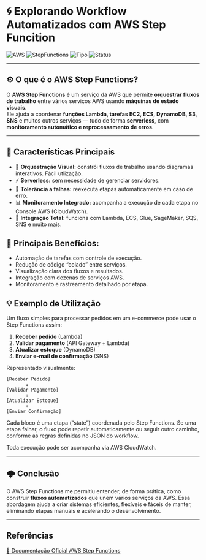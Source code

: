 # 🌀 Explorando Workflow Automatizados com AWS Step Funcition  

![AWS](https://img.shields.io/badge/AWS-Cloud-orange?logo=amazonaws)
![StepFunctions](https://img.shields.io/badge/Step%20Functions-Orquestra%C3%A7%C3%A3o%20de%20Servi%C3%A7os-blueviolet?logo=awslambda)
![Tipo](https://img.shields.io/badge/Tipo-Serverless-lightgrey)
![Status](https://img.shields.io/badge/Status-Ativo-success)

---

## ⚙️ O que é o AWS Step Functions?

O **AWS Step Functions** é um serviço da AWS que permite **orquestrar fluxos de trabalho** entre vários serviços AWS usando **máquinas de estado visuais**.  
Ele ajuda a coordenar **funções Lambda, tarefas EC2, ECS, DynamoDB, S3, SNS** e muitos outros serviços — tudo de forma **serverless**, com **monitoramento automático e reprocessamento de erros**.

---

## 🧩 Características Principais

- 🔁 **Orquestração Visual:** constrói fluxos de trabalho usando diagramas interativos. Fácil utlização.  
- ⚡ **Serverless:** sem necessidade de gerenciar servidores.  
- 🧠 **Tolerância a falhas:** reexecuta etapas automaticamente em caso de erro.  
- 📊 **Monitoramento Integrado:** acompanha a execução de cada etapa no Console AWS (CloudWatch).  
- 🧱 **Integração Total:** funciona com Lambda, ECS, Glue, SageMaker, SQS, SNS e muito mais.  

## 🔹 Principais Benefícios:
- Automação de tarefas com controle de execução.
- Redução de código “colado” entre serviços.
- Visualização clara dos fluxos e resultados.
- Integração com dezenas de serviços AWS.
- Monitoramento e rastreamento detalhado por etapa.

## 💡 Exemplo de Utilização

Um fluxo simples para processar pedidos em um e-commerce pode usar o Step Functions assim:

1. **Receber pedido** (Lambda)
2. **Validar pagamento** (API Gateway + Lambda)
3. **Atualizar estoque** (DynamoDB)
4. **Enviar e-mail de confirmação** (SNS)

Representado visualmente:

```text
[Receber Pedido] 
       ↓
[Validar Pagamento]
       ↓
[Atualizar Estoque]
       ↓
[Enviar Confirmação]
```
Cada bloco é uma etapa (“state”) coordenada pelo Step Functions.
Se uma etapa falhar, o fluxo pode repetir automaticamente ou seguir outro caminho, conforme as regras definidas no JSON do workflow.

Toda execução pode ser acompanha via AWS CloudWatch.

---

## 🌩️ Conclusão

O AWS Step Functions me permitiu entender, de forma prática, como construir **fluxos automatizados** que unem vários serviços da AWS.
Essa abordagem ajuda a criar sistemas eficientes, flexíveis e fáceis de manter, eliminando etapas manuais e acelerando o desenvolvimento.

---
## Referências
[📘 Documentação Oficial AWS Step Functions](https://docs.aws.amazon.com/pt_br/step-functions/latest/dg/welcome.html)
